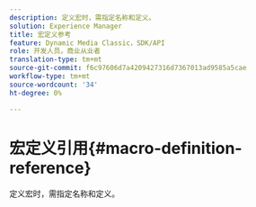 ```yaml
---
description: 定义宏时，需指定名称和定义。
solution: Experience Manager
title: 宏定义参考
feature: Dynamic Media Classic，SDK/API
role: 开发人员，商业从业者
translation-type: tm+mt
source-git-commit: f6c97606d7a4209427316d7367013ad9585a5cae
workflow-type: tm+mt
source-wordcount: '34'
ht-degree: 0%

---
```



# 宏定义引用{#macro-definition-reference}

定义宏时，需指定名称和定义。

